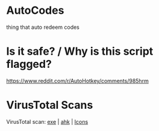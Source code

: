 # AutoCodes
thing that auto redeem codes

# Is it safe? / Why is this script flagged?

https://www.reddit.com/r/AutoHotkey/comments/985hrm

# VirusTotal Scans

VirusTotal scan: [exe](https://www.virustotal.com/gui/file/c90095a84046eceb4ae11cc3109aa66bb55d59c53c5595da96be6dc06314788d) | [ahk](https://www.virustotal.com/gui/file/8b81c2f14ea770e660c610e1e4c0fe95d30553437d18152c951422659badac3d) | [Icons](https://www.virustotal.com/gui/file/a6f961d73675aed9bdde732da02c196180ace664edc103b37fb15bb68d18b273)
